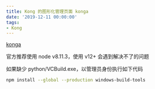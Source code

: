 ```yaml
---
title: Kong 的图形化管理页面 konga
date: '2019-12-11 00:00:00'
tags:
- Kong
---
```

[konga](https://github.com/pantsel/konga)


官方推荐使用 node v8.11.3，使用 v12+ 会遇到解决不了的问题

如果缺少 python/VCBuild.exe，以管理员身份执行如下代码
```bash
npm install --global --production windows-build-tools
```

